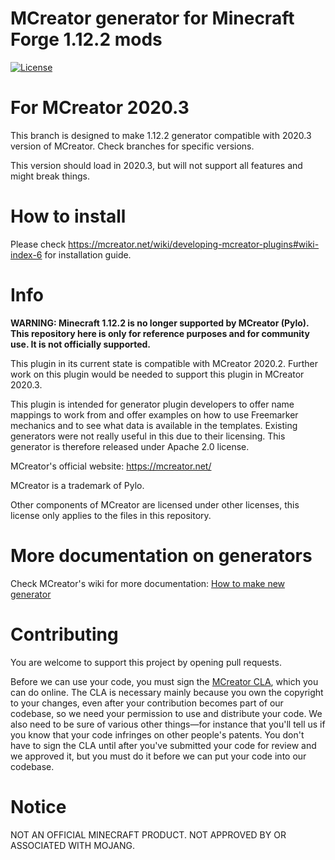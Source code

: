 # MCreator generator for Minecraft Forge 1.12.2 mods
[![License](https://img.shields.io/badge/License-Apache%202.0-blue.svg)](https://github.com/Pylo/MCreatorGenerator-Forge-1.12.2/blob/master/LICENSE)

# For MCreator 2020.3

This branch is designed to make 1.12.2 generator compatible with 2020.3 version of MCreator. Check branches for specific versions.

This version should load in 2020.3, but will not support all features and might break things.

# How to install

Please check https://mcreator.net/wiki/developing-mcreator-plugins#wiki-index-6 for installation guide.

# Info

**WARNING: Minecraft 1.12.2 is no longer supported by MCreator (Pylo). This repository here is only for reference purposes
and for community use. It is not officially supported.**

This plugin in its current state is compatible with MCreator 2020.2. Further work on this plugin 
would be needed to support this plugin in MCreator 2020.3.

This plugin is intended for generator plugin developers to offer name mappings to work from and offer
examples on how to use Freemarker mechanics and to see what data is available in the templates. Existing
generators were not really useful in this due to their licensing. This generator is therefore released under
Apache 2.0 license.

MCreator's official website: https://mcreator.net/

MCreator is a trademark of Pylo. 

Other components of MCreator are licensed under other licenses, this license only applies to the files in this repository.

# More documentation on generators

Check MCreator's wiki for more documentation: [How to make new generator](https://mcreator.net/wiki/create-new-mcreator-generators)

# Contributing

You are welcome to support this project by opening pull requests.

Before we can use your code, you must sign the [MCreator CLA](https://cla-assistant.io/Pylo/MCreatorGenerator-Forge-1.12.2), which you can do online. The CLA is necessary mainly because you own the copyright to your changes, even after your contribution becomes part of our codebase, so we need your permission to use and distribute your code. We also need to be sure of various other things—for instance that you'll tell us if you know that your code infringes on other people's patents. You don't have to sign the CLA until after you've submitted your code for review and we approved it, but you must do it before we can put your code into our codebase.

# Notice

NOT AN OFFICIAL MINECRAFT PRODUCT. NOT APPROVED BY OR ASSOCIATED WITH MOJANG.
